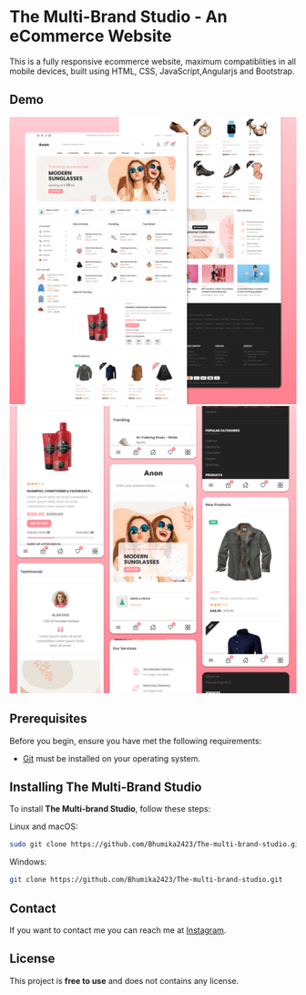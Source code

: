 # The Multi-Brand Studio - An eCommerce Website


This is a fully responsive ecommerce website, maximum compatiblities in all mobile devices, built using HTML, CSS, JavaScript,Angularjs and Bootstrap.

## Demo

![Anon Desktop Demo](./website-demo-image/desktop.png "Desktop Demo")
![Anon Mobile Demo](./website-demo-image/mobile.png "Mobile Demo")

## Prerequisites

Before you begin, ensure you have met the following requirements:

* [Git](https://git-scm.com/downloads "Download Git") must be installed on your operating system.

## Installing The Multi-Brand Studio

To install **The Multi-brand Studio**, follow these steps:

Linux and macOS:

```bash
sudo git clone https://github.com/Bhumika2423/The-multi-brand-studio.git
```

Windows:

```bash
git clone https://github.com/Bhumika2423/The-multi-brand-studio.git
```

## Contact

If you want to contact me you can reach me at [Instagram](https://www.instagram.com/bhumika__.__.__/?utm_source=ig_web_button_share_sheet&igshid=MmVlMjlkMTBhMg==).

## License

This project is **free to use** and does not contains any license.
